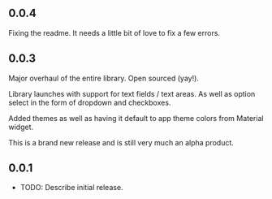 ## 0.0.4

Fixing the readme. It needs a little bit of love to fix a few errors.

## 0.0.3

Major overhaul of the entire library. Open sourced (yay!).

Library launches with support for text fields / text areas. As well as option select in the form of dropdown and checkboxes.

Added themes as well as having it default to app theme colors from Material widget.

This is a brand new release and is still very much an alpha product.


## 0.0.1

* TODO: Describe initial release.
